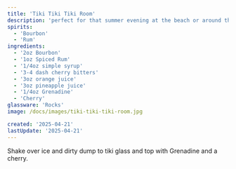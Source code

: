 ```yaml
---
title: 'Tiki Tiki Tiki Room'
description: 'perfect for that summer evening at the beach or around the firepit'
spirits:
  - 'Bourbon'
  - 'Rum'
ingredients:
  - '2oz Bourbon'
  - '1oz Spiced Rum'
  - '1/4oz simple syrup'
  - '3-4 dash cherry bitters'
  - '3oz orange juice'
  - '3oz pineapple juice'
  - '1/4oz Grenadine'
  - 'Cherry'
glassware: 'Rocks'
image: /docs/images/tiki-tiki-tiki-room.jpg

created: '2025-04-21'
lastUpdate: '2025-04-21'
---
```





Shake over ice and dirty dump to tiki glass and top with Grenadine and a cherry.
